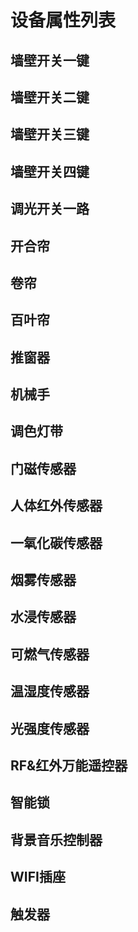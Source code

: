 # 设备属性列表

## 墙壁开关一键

## 墙壁开关二键

## 墙壁开关三键

## 墙壁开关四键

## 调光开关一路

## 开合帘

## 卷帘

## 百叶帘

## 推窗器

## 机械手

## 调色灯带

## 门磁传感器

## 人体红外传感器

## 一氧化碳传感器

## 烟雾传感器

## 水浸传感器

## 可燃气传感器

## 温湿度传感器

## 光强度传感器

## RF&红外万能遥控器

## 智能锁

## 背景音乐控制器

## WIFI插座

## 触发器

## 



